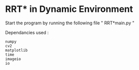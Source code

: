 # RRT* in Dynamic Environment

Start the program by running the following file " RRT*main.py "

Dependancies used :

	numpy 
	cv2 
	matplotlib
	time
	imageio
	io
